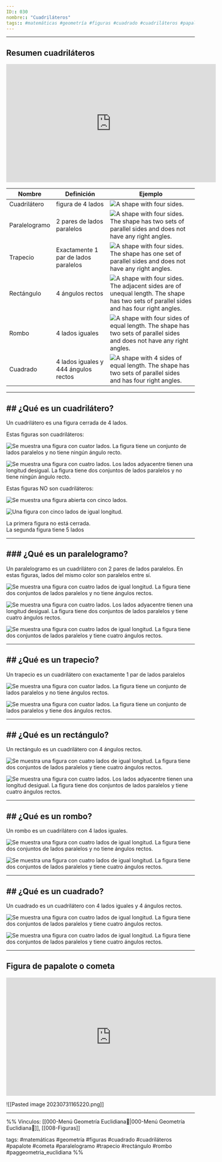 ```yaml
---
ID:: 030
nombre:: "Cuadriláteros"
tags:: #matemáticas #geometría #figuras #cuadrado #cuadriláteros #papalote #cometa #paralelogramo #trapecio #rectángulo #rombo #paggeometria_euclidiana 
---
```


___

## Resumen cuadriláteros

<iframe width="560" height="315" src="https://www.youtube.com/embed/LXLelXSyqRc" title="YouTube video player" frameborder="0" allow="accelerometer; autoplay; clipboard-write; encrypted-media; gyroscope; picture-in-picture; web-share" allowfullscreen></iframe>

|Nombre|Definición|Ejemplo|
|---|---|---|
|Cuadrilátero|figura de 4 lados|![A shape with four sides.](https://cdn.kastatic.org/ka-perseus-graphie/005d368c302f61f49a45bde88d4592f31f783475.svg)|
|Paralelogramo|2 pares de lados paralelos|![A shape with four sides. The shape has two sets of parallel sides and does not have any right angles.](https://cdn.kastatic.org/ka-perseus-graphie/db3833ec9942ebd8cbd874d628b04d2c2cd35ea6.svg)|
|Trapecio|Exactamente 1 par de lados paralelos|![A shape with four sides. The shape has one set of parallel sides and does not have any right angles.](https://cdn.kastatic.org/ka-perseus-graphie/75dc503709002eb029b71b7dbadc227177ed69dd.svg)|
|Rectángulo|4 ángulos rectos|![A shape with four sides. The adjacent sides are of unequal length. The shape has two sets of parallel sides and has four right angles.](https://cdn.kastatic.org/ka-perseus-graphie/550961f5103b80956cda63b10d172e9b32ef0b62.svg)|
|Rombo|4 lados iguales|![A shape with four sides of equal length. The shape has two sets of parallel sides and does not have any right angles.](https://cdn.kastatic.org/ka-perseus-graphie/8efb6e43f37933d5744864f1419a2b9bd61f5293.svg)|
|Cuadrado|4 lados iguales y 444 ángulos rectos|![A shape with 4 sides of equal length. The shape has two sets of parallel sides and has four right angles.](https://cdn.kastatic.org/ka-perseus-graphie/28237cecd51127661e287e0fa5766d8b68120820.svg)|

___

## ## ¿Qué es un cuadrilátero?
Un cuadrilátero es una figura cerrada de 4 lados.

Estas figuras son cuadriláteros:  

![Se muestra una figura con cuator lados. La figura tiene un conjunto de lados paralelos y no tiene ningún ángulo recto.](https://cdn.kastatic.org/ka-perseus-graphie/42299c798d382c0318a8e22f21c086eebbcf1629.svg)


![Se muestra una figura con cuatro lados. Los lados adyacentre tienen una longitud desigual. La figura tiene dos conjuntos de lados paralelos y no tiene ningún ángulo recto.](https://cdn.kastatic.org/ka-perseus-graphie/f04b98d6872cfb6f7e73c94eeb0453645d4e66fe.svg)


Estas figuras NO son cuadriláteros:  

![Se muestra una figura abierta con cinco lados.](https://cdn.kastatic.org/ka-perseus-graphie/ba535d2a2e0d10e654bc9058e3d4040083727829.svg)


![Una figura con cinco lados de igual longitud.](https://cdn.kastatic.org/ka-perseus-graphie/1c5753ca3a4356c531a0f331bf2d0c4a0d74c364.svg)


La primera figura no está cerrada.  
La segunda  figura tiene 5 lados

___
## ### ¿Qué es un paralelogramo?

Un paralelogramo es un cuadrilátero con 2 pares de lados paralelos. En estas figuras, lados del mismo color son paralelos entre sí.

![Se muestra una figura con cuatro lados de igual longitud. La figura tiene dos conjuntos de lados paralelos y no tiene ángulos rectos.](https://cdn.kastatic.org/ka-perseus-graphie/d1b3eff23b8800d64eba4ea7a83226dec53978d5.svg)


![Se muestra una figura con cuatro lados. Los lados adyacentre tienen una longitud desigual. La figura tiene dos conjuntos de lados paralelos y tiene cuatro ángulos rectos.](https://cdn.kastatic.org/ka-perseus-graphie/19ef269badaf9f4f4f5fb89dc30c26a47a10c8b0.svg)


![Se muestra una figura con cuatro lados de igual longitud. La figura tiene dos conjuntos de lados paralelos y tiene cuatro ángulos rectos.](https://cdn.kastatic.org/ka-perseus-graphie/e3157e570c6f6a558d2f31ca8698a5a26b278e91.svg)


___
## ## ¿Qué es un trapecio?

Un trapecio es un cuadrilátero con exactamente 1 par de lados paralelos

![Se muestra una figura con cuator lados. La figura tiene un conjunto de lados paralelos y no tiene ángulos rectos.](https://cdn.kastatic.org/ka-perseus-graphie/9e911d1a5690eec577c9961bfa5d9292f587697f.svg)


![Se muestra una figura con cuator lados. La figura tiene un conjunto de lados paralelos y tiene dos ángulos rectos.](https://cdn.kastatic.org/ka-perseus-graphie/06c9536d3a98be7ab0421fa089528268b4541237.svg)


___
## ## ¿Qué es un rectángulo?

Un rectángulo es un cuadrilátero con 4 ángulos rectos.

![Se muestra una figura con cuatro lados de igual longitud. La figura tiene dos conjuntos de lados paralelos y tiene cuatro ángulos rectos.](https://cdn.kastatic.org/ka-perseus-graphie/f898534d3780cc775b8ead17be79a4068f6e85eb.svg)


![Se muestra una figura con cuatro lados. Los lados adyacentre tienen una longitud desigual. La figura tiene dos conjuntos de lados paralelos y tiene cuatro ángulos rectos.](https://cdn.kastatic.org/ka-perseus-graphie/d7b27b1b9295be304c4e5988dff13ce46bed70af.svg)

___
## ## ¿Qué es un rombo?

Un rombo es un cuadrilátero con 4 lados iguales.

![Se muestra una figura con cuatro lados de igual longitud. La figura tiene dos conjuntos de lados paralelos y no tiene ángulos rectos.](https://cdn.kastatic.org/ka-perseus-graphie/fe97b97beae1370207e95b9971747942e0c67254.svg)


![Se muestra una figura con cuatro lados de igual longitud. La figura tiene dos conjuntos de lados paralelos y tiene cuatro ángulos rectos.](https://cdn.kastatic.org/ka-perseus-graphie/f898534d3780cc775b8ead17be79a4068f6e85eb.svg)

___
## ## ¿Qué es un cuadrado?

Un cuadrado es un cuadrilátero con 4 lados iguales y 4 ángulos rectos.

![Se muestra una figura con cuatro lados de igual longitud. La figura tiene dos conjuntos de lados paralelos y tiene cuatro ángulos rectos.](https://cdn.kastatic.org/ka-perseus-graphie/2509588e0343da602830802dfe9f48f3d0db6c9f.svg)


![Se muestra una figura con cuatro lados de igual longitud. La figura tiene dos conjuntos de lados paralelos y tiene cuatro ángulos rectos.](https://cdn.kastatic.org/ka-perseus-graphie/c823f3f89391847144de23302a4fcfd0f7ad0855.svg)

___
## Figura de papalote o cometa

<iframe width="560" height="315" src="https://www.youtube.com/embed/iSr_pbOuXRs" title="YouTube video player" frameborder="0" allow="accelerometer; autoplay; clipboard-write; encrypted-media; gyroscope; picture-in-picture; web-share" allowfullscreen></iframe>

![[Pasted image 20230731165220.png]]

___

%%
Vínculos:
[[000-Menú Geometría Euclidiana📃|000-Menú Geometría Euclidiana📃]], [[008-Figuras]]

tags:
#matemáticas #geometría #figuras #cuadrado #cuadriláteros #papalote #cometa #paralelogramo #trapecio #rectángulo #rombo #paggeometria_euclidiana 
%%
